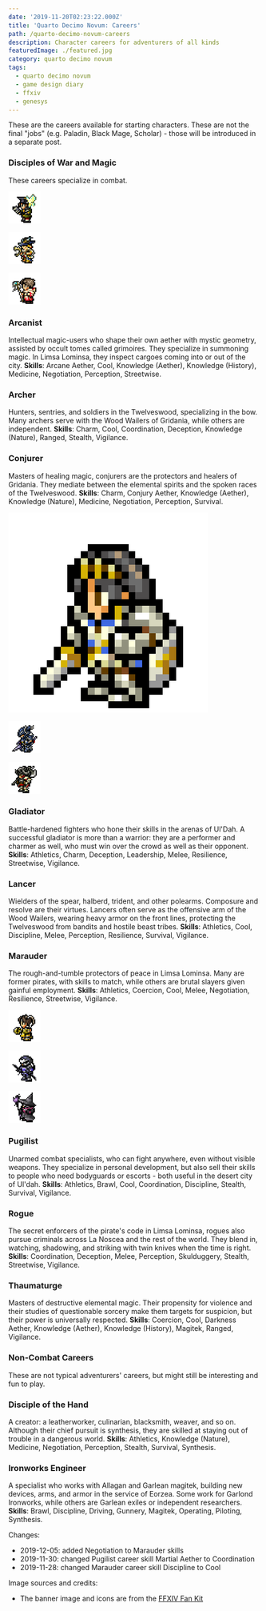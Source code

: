 ```yaml
---
date: '2019-11-20T02:23:22.000Z'
title: 'Quarto Decimo Novum: Careers'
path: /quarto-decimo-novum-careers
description: Character careers for adventurers of all kinds
featuredImage: ./featured.jpg
category: quarto decimo novum
tags:
  - quarto decimo novum
  - game design diary
  - ffxiv
  - genesys
---
```

    


These are the careers available for starting characters. These are not the final "jobs" (e.g. Paladin, Black Mage, Scholar) - those will be introduced in a separate post.

### Disciples of War and Magic

These careers specialize in combat.

![](sp5mrWVjVxTfzVZbsKE0YJlLx0.png)

![](wCYPhfqOddtXkUkBQf6_7eWUjc.png)

![](eaJatBZQrhQOU3V6FBnuxzR4iU.png)

### Arcanist

Intellectual magic-users who shape their own aether with mystic geometry, assisted by occult tomes called grimoires. They specialize in summoning magic. In Limsa Lominsa, they inspect cargoes coming into or out of the city. **Skills**: Arcane Aether, Cool, Knowledge (Aether), Knowledge (History), Medicine, Negotiation, Perception, Streetwise.

### Archer

Hunters, sentries, and soldiers in the Twelveswood, specializing in the bow. Many archers serve with the Wood Wailers of Gridania, while others are independent. **Skills**: Charm, Cool, Coordination, Deception, Knowledge (Nature), Ranged, Stealth, Vigilance.

### Conjurer

Masters of healing magic, conjurers are the protectors and healers of Gridania. They mediate between the elemental spirits and the spoken races of the Twelveswood. **Skills**: Charm, Conjury Aether, Knowledge (Aether), Knowledge (Nature), Medicine, Negotiation, Perception, Survival.

![](Jk768MD2Ejd7XopHym7bnXJTWg-1.png)

![](8yYujJqsxOUYkOkAU8VauXyQNg-1.png)

![](hHGPApK849prbuKia2EFZ6Y6Cs-1.png)

### Gladiator

Battle-hardened fighters who hone their skills in the arenas of Ul'Dah. A successful gladiator is more than a warrior: they are a performer and charmer as well, who must win over the crowd as well as their opponent. **Skills**: Athletics, Charm, Deception, Leadership, Melee, Resilience, Streetwise, Vigilance.

### Lancer

Wielders of the spear, halberd, trident, and other polearms. Composure and resolve are their virtues. Lancers often serve as the offensive arm of the Wood Wailers, wearing heavy armor on the front lines, protecting the Twelveswood from bandits and hostile beast tribes. **Skills**: Athletics, Cool, Discipline, Melee, Perception, Resilience, Survival, Vigilance.

### Marauder

The rough-and-tumble protectors of peace in Limsa Lominsa. Many are former pirates, with skills to match, while others are brutal slayers given gainful employment. **Skills**: Athletics, Coercion, Cool, Melee, Negotiation, Resilience, Streetwise, Vigilance.

![](eFLTJj757yr7EFtZTtew4nL0nk-1.png)

![](4ogkA8yk-ntmuqc-yaad4iJ3cQ-1.png)

![](qe5SQjWAk8dVGAScWycVflA5pg-1.png)

### Pugilist

Unarmed combat specialists, who can fight anywhere, even without visible weapons. They specialize in personal development, but also sell their skills to people who need bodyguards or escorts - both useful in the desert city of Ul'dah. **Skills**: Athletics, Brawl, Cool, Coordination, Discipline, Stealth, Survival, Vigilance.

### Rogue

The secret enforcers of the pirate's code in Limsa Lominsa, rogues also pursue criminals across La Noscea and the rest of the world. They blend in, watching, shadowing, and striking with twin knives when the time is right. **Skills**: Coordination, Deception, Melee, Perception, Skulduggery, Stealth, Streetwise, Vigilance.

### Thaumaturge

Masters of destructive elemental magic. Their propensity for violence and their studies of questionable sorcery make them targets for suspicion, but their power is universally respected. **Skills**: Coercion, Cool, Darkness Aether, Knowledge (Aether), Knowledge (History), Magitek, Ranged, Vigilance.

### Non-Combat Careers

These are not typical adventurers' careers, but might still be interesting and fun to play.

### Disciple of the Hand

A creator: a leatherworker, culinarian, blacksmith, weaver, and so on. Although their chief pursuit is synthesis, they are skilled at staying out of trouble in a dangerous world. **Skills**: Athletics, Knowledge (Nature), Medicine, Negotiation, Perception, Stealth, Survival, Synthesis.

### Ironworks Engineer

A specialist who works with Allagan and Garlean magitek, building new devices, arms, and armor in the service of Eorzea. Some work for Garlond Ironworks, while others are Garlean exiles or independent researchers. **Skills**: Brawl, Discipline, Driving, Gunnery, Magitek, Operating, Piloting, Synthesis.

Changes:

* 2019-12-05: added Negotiation to Marauder skills
* 2019-11-30: changed Pugilist career skill Martial Aether to Coordination
* 2019-11-28: changed Marauder career skill Discipline to Cool

Image sources and credits:

* The banner image and icons are from the [FFXIV Fan Kit](https://na.finalfantasyxiv.com/lodestone/special/fankit/twitter_kit/)


    